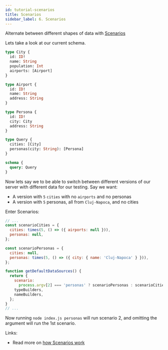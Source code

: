 ```yaml
---
id: tutorial-scenarios
title: Scenarios
sidebar_label: 6. Scenarios
---
```


Alternate between different shapes of data with [Scenarios](/graphql-mirage/docs/scenarios)

Lets take a look at our current schema.

```graphql
type City {
  id: ID!
  name: String
  population: Int
  airports: [Airport]
}

type Airport {
  id: ID!
  name: String
  address: String
}

type Persona {
  id: ID!
  city: City
  address: String
}

type Query {
  cities: [City]
  personas(city: String): [Persona]
}

schema {
  query: Query
}
```

Now lets say we to be able to switch between different versions of our server with different data for our testing. Say we want:

- A version with `5` `cities` with no `airports` and no personas
- A version with `5` personas, all from `Cluj-Napoca`, and no cities

Enter Scenarios:

```javascript
// ...
const scenarioCities = {
  cities: times(5, () => ({ airports: null })),
  personas: null,
};

const scenarioPersonas = {
  cities: null,
  personas: times(5, () => ({ city: { name: 'Cluj-Napoca' } })),
};

function getDefaultDataSources() {
  return {
    scenario:
      process.argv[2] === 'personas' ? scenarioPersonas : scenarioCities,
    typeBuilders,
    nameBuilders,
  };
}
// ...
```

Now running `node index.js personas` will run scenario 2, and omitting the argument will run the 1st scenario.

Links:

- Read more on [how Scenarios work](/graphql-mirage/docs/scenarios)
